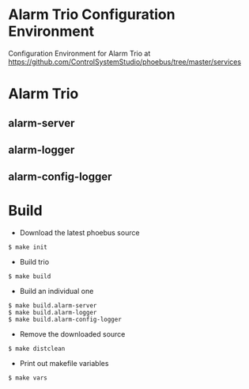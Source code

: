 Alarm Trio Configuration Environment
===

Configuration Environment for Alarm Trio at https://github.com/ControlSystemStudio/phoebus/tree/master/services

# Alarm Trio

## alarm-server

## alarm-logger

## alarm-config-logger



# Build

* Download the latest phoebus source
```
$ make init
```

* Build trio
```
$ make build
```

* Build an individual one
```
$ make build.alarm-server
$ make build.alarm-logger
$ make build.alarm-config-logger
```

* Remove the downloaded source
```
$ make distclean
```

* Print out makefile variables
```
$ make vars
```
